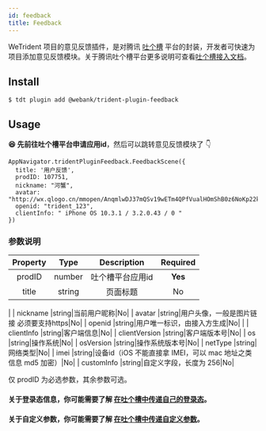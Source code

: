 ```yaml
---
id: feedback
title: Feedback
---
```


WeTrident 项目的意见反馈插件，是对腾讯 [吐个槽](https://tucao.qq.com/) 平台的封装，开发者可快速为项目添加意见反馈模块。关于腾讯吐个槽平台更多说明可查看[吐个槽接入文档](https://tucao.qq.com/helper/WXPGuide)。

## Install

```
$ tdt plugin add @webank/trident-plugin-feedback
```

## Usage

**😆 先前往吐个槽平台申请应用id**，然后可以跳转意见反馈模块了 👇

```
AppNavigator.tridentPluginFeedback.FeedbackScene({
  title: '用户反馈',
  prodID: 107751,
  nickname: "河蟹",
  avatar: "http://wx.qlogo.cn/mmopen/AnqmlwDJ37mQSv19wETm4QPfVualHOmShB0z6NoKp22kSv50nC6vQR3ibqf6VwWa63xZ1LJ8qdfHJjEcicW2j8LdZzg6qs7y0k/0",
  openid: "trident_123",
  clientInfo: " iPhone OS 10.3.1 / 3.2.0.43 / 0 "
})
```

### 参数说明

|Property|Type|Description|Required|
|:-:|:-:|:-:|:-:|
| prodID |number|吐个槽平台应用id|**Yes**|
| title |string|页面标题|No|
|
| nickname |string|当前用户昵称|No|
| avatar |string|用户头像，一般是图片链接 必须要支持https|No|
| openid |string|用户唯一标识，由接入方生成|No|
|
| clientInfo |string|客户端信息|No|
| clientVersion |string|客户端版本号|No|
| os |string|操作系统|No|
| osVersion |string|操作系统版本号|No|
| netType |string|网络类型|No|
| imei |string|设备id（iOS 不能直接拿 IMEI，可以 mac 地址之类信息 md5 加密）|No|
| customInfo |string|自定义字段，长度为 256|No|

仅 prodID 为必选参数，其余参数可选。

#### 关于登录态信息，你可能需要了解 [在吐个槽中传递自己的登录态](https://tucao.qq.com/helper/configLogonState)。

#### 关于自定义参数，你可能需要了解 [在吐个槽中传递自定义参数](https://tucao.qq.com/helper/configCustomParameter)。


